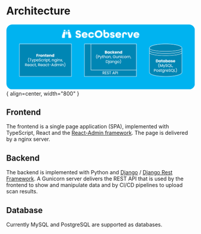 # Architecture

![How it is build](assets/images/../../../assets/images/secobserve_architecture.svg){ align=center, width="800" }

## Frontend

The frontend is a single page application (SPA), implemented with TypeScript, React and the [React-Admin framework](https://marmelab.com/react-admin). The page is delivered by a nginx server.

## Backend

The backend is implemented with Python and [Django](https://www.djangoproject.com) / [Django Rest Framework](https://www.django-rest-framework.org). A Gunicorn server delivers the REST API that is used by the frontend to show and manipulate data and by CI/CD pipelines to upload scan results.

## Database

Currently MySQL and PostgreSQL are supported as databases.
